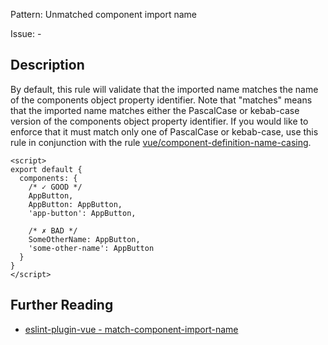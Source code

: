 Pattern: Unmatched component import name

Issue: -

## Description

By default, this rule will validate that the imported name matches the name of the components object property identifier. Note that "matches" means that the imported name matches either the PascalCase or kebab-case version of the components object property identifier. If you would like to enforce that it must match only one of PascalCase or kebab-case, use this rule in conjunction with the rule [vue/component-definition-name-casing](./component-definition-name-casing.md).

<eslint-code-block :rules="{'vue/match-component-import-name': ['error']}">

```vue
<script>
export default {
  components: {
    /* ✓ GOOD */
    AppButton,
    AppButton: AppButton,
    'app-button': AppButton,

    /* ✗ BAD */
    SomeOtherName: AppButton,
    'some-other-name': AppButton
  }
}
</script>
```

</eslint-code-block>

## Further Reading

* [eslint-plugin-vue - match-component-import-name](https://eslint.vuejs.org/rules/match-component-import-name.html)
